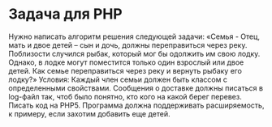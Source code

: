 Задача для PHP
============

Нужно написать алгоритм решения следующей задачи:
«Семья - Отец, мать и двое детей – сын и дочь, должны переправиться через реку. Поблизости случился рыбак, который мог бы одолжить им свою лодку. Однако, в лодке могут поместится только один взрослый или двое детей. 
Как семье переправиться через реку и вернуть рыбаку его лодку?»
Условия: Каждый член семьи должен быть классом с определенными свойствами. Сообщения о доставке должны писаться в log-файл так, чтоб было понятно, кто кого на какой берег перевез. Писать код на PHP5. Программа должна поддерживать расширяемость, к примеру, если захотим добавить еще детей.
